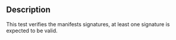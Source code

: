 ## Description

This test verifies the manifests signatures, at least one signature is expected to be valid.
